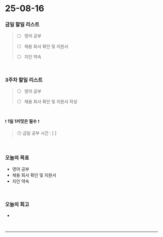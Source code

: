 # 25-08-16

### 금일 할일 리스트
> - [ ] 영어 공부
>
> - [ ] 채용 회사 확인 및 지원서
>
> - [ ] 지인 약속

<br/>

### 3주차 할일 리스트
> - [ ] 영어 공부
>
> - [ ] 채용 회사 확인 및 지원서 작성

<br/>

❗ **1일 1커밋은 필수** ❗

> 🕒 금일 공부 시간 : [  ]

<br/>

### 오늘의 목표
- 영어 공부
- 채용 회사 확인 및 지원서
- 지인 약속

<br>

### 오늘의 회고
- 


<br/>

---
